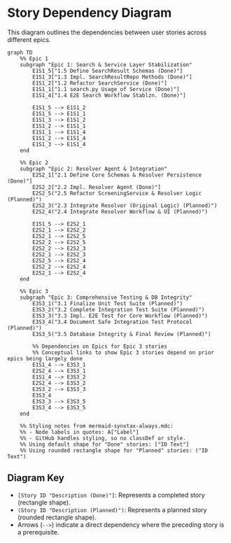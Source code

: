 # Story Dependency Diagram

This diagram outlines the dependencies between user stories across different epics.

```mermaid
graph TD
    %% Epic 1
    subgraph "Epic 1: Search & Service Layer Stabilization"
        E1S1_5["1.5 Define SearchResult Schemas (Done)"]
        E1S1_3["1.3 Impl. SearchResultRepo Methods (Done)"]
        E1S1_2["1.2 Refactor SearchService (Done)"]
        E1S1_1["1.1 search.py Usage of Service (Done)"]
        E1S1_4["1.4 E2E Search Workflow Stablzn. (Done)"]

        E1S1_5 --> E1S1_2
        E1S1_5 --> E1S1_1
        E1S1_3 --> E1S1_2
        E1S1_2 --> E1S1_1
        E1S1_1 --> E1S1_4
        E1S1_2 --> E1S1_4
        E1S1_3 --> E1S1_4
    end

    %% Epic 2
    subgraph "Epic 2: Resolver Agent & Integration"
        E2S2_1["2.1 Define Core Schemas & Resolver Persistence (Done)"]
        E2S2_2["2.2 Impl. Resolver Agent (Done)"]
        E2S2_5("2.5 Refactor ScreeningService & Resolver Logic (Planned)")
        E2S2_3("2.3 Integrate Resolver (Original Logic) (Planned)")
        E2S2_4("2.4 Integrate Resolver Workflow & UI (Planned)")

        E1S1_5 --> E2S2_1
        E2S2_1 --> E2S2_2
        E2S2_1 --> E2S2_5
        E2S2_2 --> E2S2_5
        E2S2_2 --> E2S2_3
        E2S2_1 --> E2S2_3
        E2S2_5 --> E2S2_4
        E2S2_2 --> E2S2_4
        E2S2_1 --> E2S2_4
    end

    %% Epic 3
    subgraph "Epic 3: Comprehensive Testing & DB Integrity"
        E3S3_1("3.1 Finalize Unit Test Suite (Planned)")
        E3S3_2("3.2 Complete Integration Test Suite (Planned)")
        E3S3_3("3.3 Impl. E2E Test for Core Workflow (Planned)")
        E3S3_4("3.4 Document Safe Integration Test Protocol (Planned)")
        E3S3_5("3.5 Database Integrity & Final Review (Planned)")

        %% Dependencies on Epics for Epic 3 stories
        %% Conceptual links to show Epic 3 stories depend on prior epics being largely done
        E1S1_4 --> E3S3_1
        E2S2_4 --> E3S3_1
        E1S1_4 --> E3S3_2
        E2S2_4 --> E3S3_2
        E3S3_2 --> E3S3_3
        E3S3_4
        E3S3_3 --> E3S3_5
        E3S3_4 --> E3S3_5
    end

    %% Styling notes from mermaid-synxtax-always.mdc:
    %% - Node labels in quotes: A["Label"]
    %% - GitHub handles styling, so no classDef or style.
    %% Using default shape for "Done" stories: ["ID Text"]
    %% Using rounded rectangle shape for "Planned" stories: ("ID Text")
```

## Diagram Key

- `[Story ID "Description (Done)"]`: Represents a completed story (rectangle shape).
- `(Story ID "Description (Planned)")`: Represents a planned story (rounded rectangle shape).
- Arrows (`-->`) indicate a direct dependency where the preceding story is a prerequisite.

